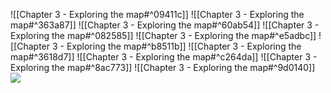 ![[Chapter 3 - Exploring the map#^09411c]]
![[Chapter 3 - Exploring the map#^363a87]]
![[Chapter 3 - Exploring the map#^60ab54]]
![[Chapter 3 - Exploring the map#^082585]]
![[Chapter 3 - Exploring the map#^e5adbc]]
![[Chapter 3 - Exploring the map#^b8511b]]
![[Chapter 3 - Exploring the map#^3618d7]]
![[Chapter 3 - Exploring the map#^c264da]]
![[Chapter 3 - Exploring the map#^8ac773]]
![[Chapter 3 - Exploring the map#^9d0140]]
![](https://miro.medium.com/max/700/1*jEZtMaYeu_otyGvENZNdcg.jpeg)